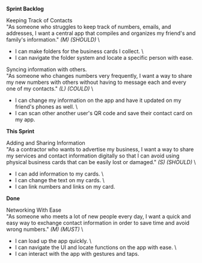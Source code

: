 **Sprint Backlog**

Keeping Track of Contacts \
"As someone who struggles to keep track of numbers, emails, and addresses, I want a central app that compiles and organizes my friend's and family's information." _(M) (SHOULD)_ \
- I can make folders for the business cards I collect. \
- I can navigate the folder system and locate a specific person with ease. 

Syncing information with others.\
"As someone who changes numbers very frequently, I want a way to share my new numbers with others without having to message each and every one of my contacts." _(L) (COULD)_ \
- I can change my information on the app and have it updated on my friend's phones as well. \
- I can scan other another user's QR code and save their contact card on my app.

**This Sprint**

Adding and Sharing Information \
"As a contractor who wants to advertise my business, I want a way to share my services and contact information digitally so that I can avoid using physical business cards that can be easily lost or damaged." _(S) (SHOULD)_ \
- I can add information to my cards. \
- I can change the text on my cards. \
- I can link numbers and links on my card.

**Done**

Networking With Ease \
"As someone who meets a lot of new people every day, I want a quick and easy way to exchange contact information in order to save time and avoid wrong numbers." _(M) (MUST)_ \
- I can load up the app quickly. \
- I can navigate the UI and locate functions on the app with ease. \
- I can interact with the app with gestures and taps. 
